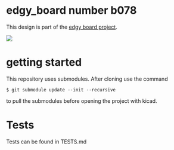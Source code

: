 # edgy_board number b078
This design is part of the [edgy board project](https://github.com/skunkforce/edgy_boards).

![](board/board.png)

# getting started
This repository uses submodules. After cloning use the command 

```$ git submodule update --init --recursive```

to pull the submodules before opening the project with kicad. 

# Tests
Tests can be found in TESTS.md

